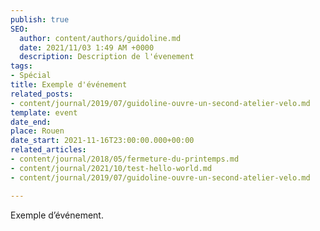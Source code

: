 ```yaml
---
publish: true
SEO:
  author: content/authors/guidoline.md
  date: 2021/11/03 1:49 AM +0000
  description: Description de l'évenement
tags:
- Spécial
title: Exemple d'événement
related_posts:
- content/journal/2019/07/guidoline-ouvre-un-second-atelier-velo.md
template: event
date_end: 
place: Rouen
date_start: 2021-11-16T23:00:00.000+00:00
related_articles:
- content/journal/2018/05/fermeture-du-printemps.md
- content/journal/2021/10/test-hello-world.md
- content/journal/2019/07/guidoline-ouvre-un-second-atelier-velo.md

---
```

Exemple d’événement.

